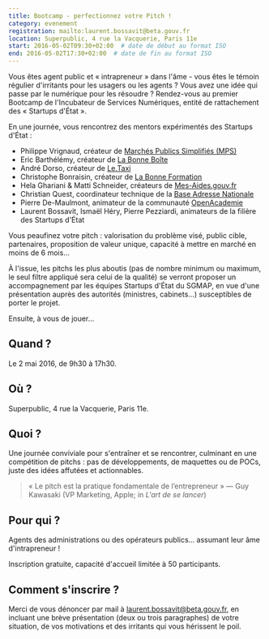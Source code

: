 ```yaml
---
title: Bootcamp - perfectionnez votre Pitch !
category: evenement
registration: mailto:laurent.bossavit@beta.gouv.fr
location: Superpublic, 4 rue la Vacquerie, Paris 11e
start: 2016-05-02T09:30+02:00  # date de début au format ISO
end: 2016-05-02T17:30+02:00  # date de fin au format ISO
---
```


Vous êtes agent public et « intrapreneur » dans l'âme - vous êtes le témoin régulier d'irritants pour les usagers ou les agents ? Vous avez une idée qui passe par le numérique pour les résoudre ? Rendez-vous au premier Bootcamp de l'Incubateur de Services Numériques, entité de rattachement des « Startups d'État ».

En une journée, vous rencontrez des mentors expérimentés des Startups d'État :

- Philippe Vrignaud, créateur de [Marchés Publics Simplifiés (MPS)](https://beta.gouv.fr/startup/mps.html)
- Eric Barthélémy, créateur de [La Bonne Boîte](https://beta.gouv.fr/startup/labonneboite.html)
- André Dorso, créateur de [Le.Taxi](https://beta.gouv.fr/startup/taxi.html)
- Christophe Bonraisin, créateur de [La Bonne Formation](https://beta.gouv.fr/startup/labonneformation.html)
- Hela Ghariani & Matti Schneider, créateurs de [Mes-Aides.gouv.fr](https://beta.gouv.fr/startup/mes-aides.html)
- Christian Quest, coordinateur technique de la [Base Adresse Nationale](https://beta.gouv.fr/startup/ban.html)
- Pierre De-Maulmont, animateur de la communauté [OpenAcademie](https://openacademie.beta.gouv.fr/)
- Laurent Bossavit, Ismaël Héry, Pierre Pezziardi, animateurs de la filière des Startups d'État

Vous peaufinez votre pitch : valorisation du problème visé, public cible, partenaires, proposition de valeur unique, capacité à mettre en marché en moins de 6 mois…

À l'issue, les pitchs les plus aboutis (pas de nombre minimum ou maximum, le seul filtre appliqué sera celui de la qualité) se verront proposer un accompagnement par les équipes Startups d'État du SGMAP, en vue d'une présentation auprès des autorités (ministres, cabinets…) susceptibles de porter le projet.

Ensuite, à vous de jouer…

## Quand ?

Le 2 mai 2016, de 9h30 à 17h30.

## Où ?

Superpublic, 4 rue la Vacquerie, Paris 11e.

## Quoi ?

Une journée conviviale pour s'entraîner et se rencontrer, culminant en une compétition de pitchs : pas de développements, de maquettes ou de POCs, juste des idées affutées et actionnables.

> « Le pitch est la pratique fondamentale de l’entrepreneur » — Guy Kawasaki (VP Marketing, Apple; in *L'art de se lancer*)

## Pour qui ?

Agents des administrations ou des opérateurs publics… assumant leur âme d'intrapreneur !

Inscription gratuite, capacité d'accueil limitée à 50 participants.

## Comment s'inscrire ?

Merci de vous dénoncer par mail à <laurent.bossavit@beta.gouv.fr>, en incluant une brève présentation (deux ou trois paragraphes) de votre situation, de vos motivations et des irritants qui vous hérissent le poil.
